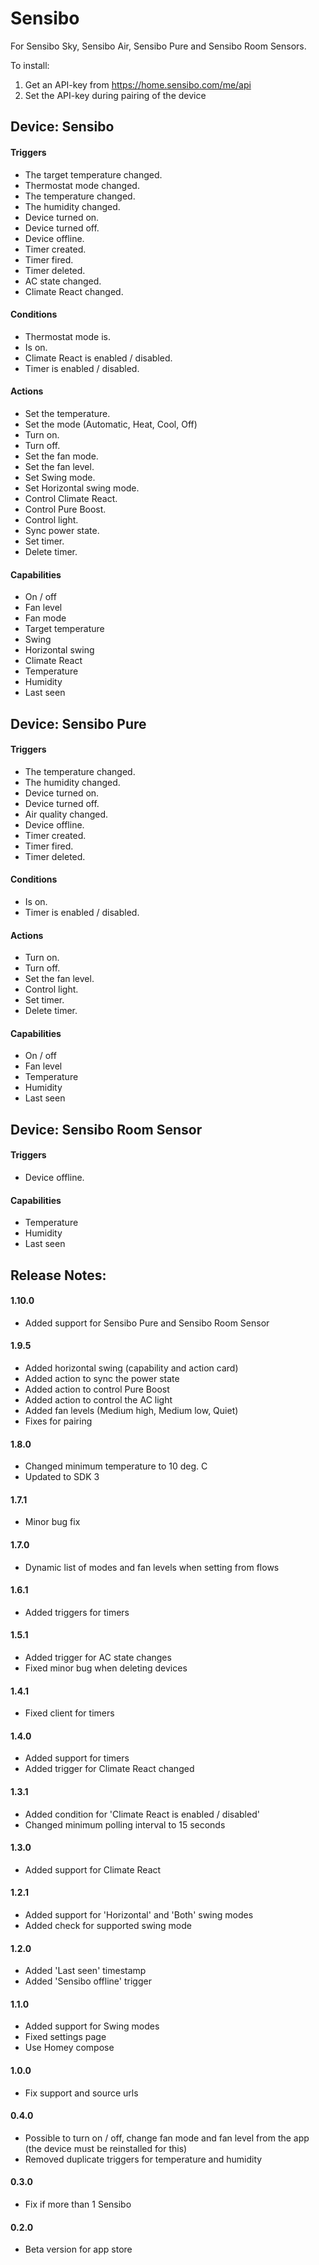# Sensibo

For Sensibo Sky, Sensibo Air, Sensibo Pure and Sensibo Room Sensors.

To install:

1. Get an API-key from https://home.sensibo.com/me/api
2. Set the API-key during pairing of the device

## Device: Sensibo

#### Triggers

- The target temperature changed.
- Thermostat mode changed.
- The temperature changed.
- The humidity changed.
- Device turned on.
- Device turned off.
- Device offline.
- Timer created.
- Timer fired.
- Timer deleted.
- AC state changed.
- Climate React changed.

#### Conditions

- Thermostat mode is.
- Is on.
- Climate React is enabled / disabled.
- Timer is enabled / disabled.

#### Actions

- Set the temperature.
- Set the mode (Automatic, Heat, Cool, Off)
- Turn on.
- Turn off.
- Set the fan mode.
- Set the fan level.
- Set Swing mode.
- Set Horizontal swing mode.
- Control Climate React.
- Control Pure Boost.
- Control light.
- Sync power state.
- Set timer.
- Delete timer.

#### Capabilities

- On / off
- Fan level
- Fan mode
- Target temperature
- Swing
- Horizontal swing
- Climate React
- Temperature
- Humidity
- Last seen

## Device: Sensibo Pure

#### Triggers

- The temperature changed.
- The humidity changed.
- Device turned on.
- Device turned off.
- Air quality changed.
- Device offline.
- Timer created.
- Timer fired.
- Timer deleted.

#### Conditions

- Is on.
- Timer is enabled / disabled.

#### Actions

- Turn on.
- Turn off.
- Set the fan level.
- Control light.
- Set timer.
- Delete timer.

#### Capabilities

- On / off
- Fan level
- Temperature
- Humidity
- Last seen

## Device: Sensibo Room Sensor

#### Triggers

- Device offline.

#### Capabilities

- Temperature
- Humidity
- Last seen

## Release Notes:

#### 1.10.0

- Added support for Sensibo Pure and Sensibo Room Sensor

#### 1.9.5

- Added horizontal swing (capability and action card)
- Added action to sync the power state
- Added action to control Pure Boost
- Added action to control the AC light
- Added fan levels (Medium high,  Medium low, Quiet)
- Fixes for pairing

#### 1.8.0

- Changed minimum temperature to 10 deg. C
- Updated to SDK 3

#### 1.7.1

- Minor bug fix

#### 1.7.0

- Dynamic list of modes and fan levels when setting from flows

#### 1.6.1

- Added triggers for timers

#### 1.5.1

- Added trigger for AC state changes
- Fixed minor bug when deleting devices

#### 1.4.1

- Fixed client for timers

#### 1.4.0

- Added support for timers
- Added trigger for Climate React changed

#### 1.3.1

- Added condition for 'Climate React is enabled / disabled'
- Changed minimum polling interval to 15 seconds

#### 1.3.0

- Added support for Climate React

#### 1.2.1

- Added support for 'Horizontal' and 'Both' swing modes
- Added check for supported swing mode

#### 1.2.0

- Added 'Last seen' timestamp
- Added 'Sensibo offline' trigger

#### 1.1.0

- Added support for Swing modes
- Fixed settings page
- Use Homey compose

#### 1.0.0

- Fix support and source urls

#### 0.4.0

- Possible to turn on / off, change fan mode and fan level from the app (the device must be reinstalled for this)
- Removed duplicate triggers for temperature and humidity

#### 0.3.0

- Fix if more than 1 Sensibo

#### 0.2.0

- Beta version for app store
